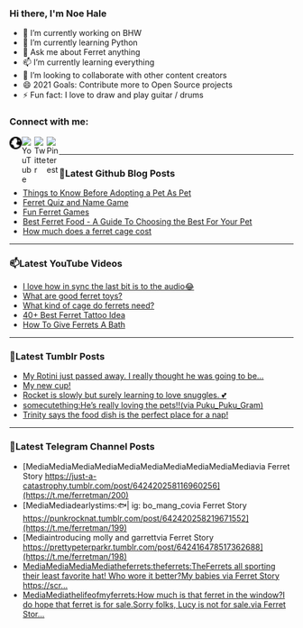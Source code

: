 ### Hi there, I'm Noe Hale

- 🔭 I’m currently working on BHW
- 🌱 I’m currently learning Python
- 💬 Ask me about Ferret anything
- 📫 I’m currently learning everything
- 🔭 I’m looking to collaborate with other content creators
- 😄 2021 Goals: Contribute more to Open Source projects
- ⚡ Fun fact: I love to draw and play guitar / drums

### Connect with me:

[<img align="left" alt="ferretvoice.com" width="22px" src="https://raw.githubusercontent.com/iconic/open-iconic/master/svg/globe.svg" />](https://ferretvoice.com)
[<img align="left" alt="YouTube" width="22px" src="https://cdn.jsdelivr.net/npm/simple-icons@v3/icons/youtube.svg" />](https://www.youtube.com/channel/UCk665XTfaMLVwFVWUmgnDiw)
[<img align="left" alt="Twitter" width="22px" src="https://cdn.jsdelivr.net/npm/simple-icons@v3/icons/twitter.svg" />](https://twitter.com/voiceferret)
[<img align="left" alt="Pinterest" width="22px" src="https://cdn.jsdelivr.net/npm/simple-icons@v3/icons/pinterest.svg" />](https://www.pinterest.com/voiceferret/)

<br />

---
### 🔭Latest Github Blog Posts
<!-- GITHUB:START -->
- [Things to Know Before Adopting a Pet As Pet](http://noehale.github.io/things-to-know-before-adopting-a-pet-as-pet/)
- [Ferret Quiz and Name Game](http://noehale.github.io/ferret-quiz/)
- [Fun Ferret Games](http://noehale.github.io/fun-ferret-games/)
- [Best Ferret Food - A Guide To Choosing the Best For Your Pet](http://noehale.github.io/best-ferret-food/)
- [How much does a ferret cage cost](http://noehale.github.io/how-much-does-a-ferret-cage-cost/)
<!-- GITHUB:END -->
---
### 📫Latest YouTube Videos

<!-- YOUTUBE:START -->
- [I love how in sync the last bit is to the audio😂](https://www.youtube.com/watch?v=WHBeGHwSlGY)
- [What are good ferret toys?](https://www.youtube.com/watch?v=tPxRilBzc0s)
- [What kind of cage do ferrets need?](https://www.youtube.com/watch?v=xzz6hC3sR5A)
- [40+ Best Ferret Tattoo Idea](https://www.youtube.com/watch?v=KIKqduR6Xcs)
- [How To Give Ferrets A Bath](https://www.youtube.com/watch?v=A0nwywkhTSg)
<!-- YOUTUBE:END -->

---
### 📝Latest Tumblr Posts

<!-- TUMBLR:START -->
- [My Rotini just passed away. I really thought he was going to be...](https://come-forth-into-the-light.tumblr.com/post/642457965650149376)
- [My new cup!](https://come-forth-into-the-light.tumblr.com/post/642412690065801216)
- [Rocket is slowly but surely learning to love snuggles. 💕](https://come-forth-into-the-light.tumblr.com/post/642390025427976192)
- [somecutething:He’s really loving the pets!!(via Puku_Puku_Gram) ](https://come-forth-into-the-light.tumblr.com/post/642367350465773568)
- [Trinity says the food dish is the perfect place for a nap!](https://come-forth-into-the-light.tumblr.com/post/642322117392777216)
<!-- TUMBLR:END -->
---
### 📝Latest Telegram Channel Posts

<!-- TELEGRAM:START -->
- [MediaMediaMediaMediaMediaMediaMediaMediaMediaMediavia Ferret Story https://just-a-catastrophy.tumblr.com/post/642420258116960256](https://t.me/ferretman/200)
- [MediaMediadearlystims:🐟| ig: bo_mang_covia Ferret Story https://punkrocknat.tumblr.com/post/642420258219671552](https://t.me/ferretman/199)
- [Mediaintroducing molly and garrettvia Ferret Story https://prettypeterparkr.tumblr.com/post/642416478517362688](https://t.me/ferretman/198)
- [MediaMediaMediaMediatheferrets:theferrets:TheFerrets all sporting their least favorite hat! Who wore it better?My babies via Ferret Story https://scr...](https://t.me/ferretman/197)
- [MediaMediathelifeofmyferrets:How much is that ferret in the window?I do hope that ferret is for sale.Sorry folks, Lucy is not for sale.via Ferret Stor...](https://t.me/ferretman/196)
<!-- TELEGRAM:END -->
